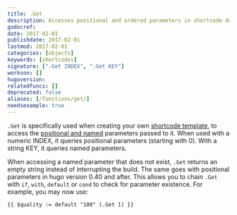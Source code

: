 ```yaml
---
title: .Get
description: Accesses positional and ordered parameters in shortcode declaration.
godocref:
date: 2017-02-01
publishdate: 2017-02-01
lastmod: 2017-02-01
categories: [objects]
keywords: [shortcodes]
signature: [".Get INDEX", ".Get KEY"]
workson: []
hugoversion:
relatedfuncs: []
deprecated: false
aliases: [/functions/get/]
needsexample: true
---
```



`.Get` is specifically used when creating your own [shortcode template][sc], to access the [positional and named](/templates/shortcode-templates/#positional-vs-named-parameters) parameters passed to it. When used with a numeric INDEX, it queries positional parameters (starting with 0). With a string KEY, it queries named parameters.

When accessing a named parameter that does not exist, `.Get` returns an empty string instead of interrupting the build. The same goes with positional parameters in hugo version 0.40 and after. This allows you to chain `.Get` with `if`, `with`, `default` or `cond` to check for parameter existence. For example, you may now use:

```
{{ $quality := default "100" (.Get 1) }}
```

[sc]: /templates/shortcode-templates/




